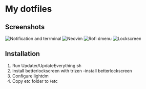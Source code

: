 # My dotfiles

## Screenshots
![Notification and terrminal](https://i.imgur.com/Qg7ix36.png)
![Neovim](https://i.imgur.com/2fKHscI.png)
![Rofi dmenu](https://i.imgur.com/bW47Cf5.png)
![Lockscreen](https://i.imgur.com/IJvjlzs.png)
## Installation
1. Run Updater/UpdateEverything.sh
2. Install betterlockscreen with trizen -install betterlockscreen
3. Configure lightdm
4. Copy etc folder to /etc
